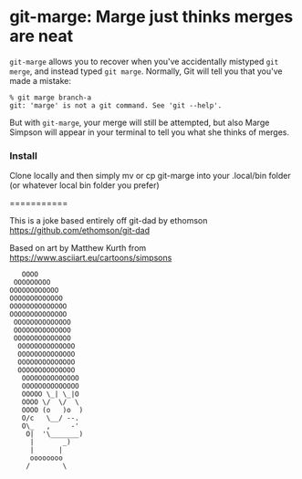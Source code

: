 git-marge: Marge just thinks merges are neat
=======

`git-marge` allows you to recover when you've accidentally mistyped `git merge`,
and instead typed `git marge`.  Normally, Git will tell you that you've made
a mistake:

```
% git marge branch-a
git: 'marge' is not a git command. See 'git --help'.
```

But with `git-marge`, your merge will still be attempted, but also Marge Simpson will appear in your terminal to tell you what she thinks of merges.


### Install
Clone locally and then simply mv or cp git-marge into your .local/bin folder (or whatever local bin folder you prefer)

===========

This is a joke based entirely off git-dad by ethomson
https://github.com/ethomson/git-dad

Based on art by Matthew Kurth
from https://www.asciiart.eu/cartoons/simpsons

```
   OOOO
 OOOOOOOOO
OOOOOOOOOOOO
OOOOOOOOOOOOO
OOOOOOOOOOOOOO
OOOOOOOOOOOOOO
 OOOOOOOOOOOOOO
 OOOOOOOOOOOOOO
 OOOOOOOOOOOOOO
  OOOOOOOOOOOOOO
  OOOOOOOOOOOOOO
  OOOOOOOOOOOOOO
  OOOOOOOOOOOOOO
   OOOOOOOOOOOOOO
   OOOOOOOOOOOOOO
   OOOOO \_| \_|O
   OOOO \/  \/  \
   OOOO (o   )o  )
   O/c   \__/ --.
   O\_   ,     -'
    O|  '\_______)
     |       _)
     |      |
     oooooooo
    /        \
```
